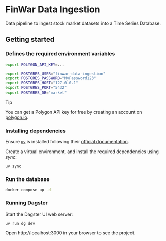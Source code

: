 # FinWar Data Ingestion

Data pipeline to ingest stock market datasets into a Time Series Database.

## Getting started

### Defines the required environment variables

```sh
export POLYGON_API_KEY=...

export POSTGRES_USER="finwar-data-ingestion"
export POSTGRES_PASSWORD="MyPassword123"
export POSTGRES_HOST="127.0.0.1"
export POSTGRES_PORT="5432"
export POSTGRES_DB="market"
```


> [!TIP]
> You can get a Polygon API key for free by creating an account on [polygon.io](https://polygon.io/).

### Installing dependencies

Ensure [`uv`](https://docs.astral.sh/uv/) is installed following their [official documentation](https://docs.astral.sh/uv/getting-started/installation/).

Create a virtual environment, and install the required dependencies using _sync_:

```bash
uv sync
```

### Run the database

```bash
docker compose up -d
```

### Running Dagster

Start the Dagster UI web server:

```bash
uv run dg dev
```

Open http://localhost:3000 in your browser to see the project.
